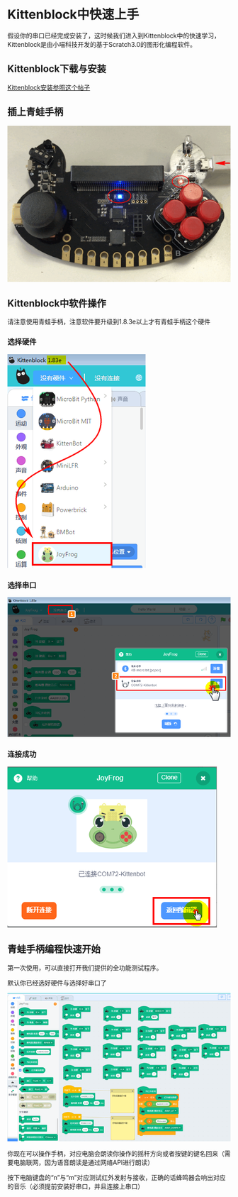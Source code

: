 # Kittenblock中快速上手

假设你的串口已经完成安装了，这时候我们进入到Kittenblock中的快速学习，Kittenblock是由小喵科技开发的基于Scratch3.0的图形化编程软件。

## Kittenblock下载与安装

[Kittenblock安装参照这个帖子](http://learn.kittenbot.cn/zh_CN/latest/kittenblock/00Kittenblock%E5%AE%89%E8%A3%85.html)

## 插上青蛙手柄

![](./images/c01_01.png)

## Kittenblock中软件操作

请注意使用青蛙手柄，注意软件要升级到1.8.3e以上才有青蛙手柄这个硬件

### 选择硬件

![](./images/c01_17.png)

### 选择串口

![](./images/c01_18.png)

### 连接成功

![](./images/c01_19.png)

## 青蛙手柄编程快速开始

第一次使用，可以直接打开我们提供的全功能测试程序。

默认你已经选好硬件与选择好串口了

![](./images/c01_22.png)

你现在可以操作手柄，对应电脑会朗读你操作的摇杆方向或者按键的键名回来（需要电脑联网，因为语音朗读是通过网络API进行朗读）

按下电脑键盘的“n”与“m”对应测试红外发射与接收，正确的话蜂鸣器会响出对应的音乐（必须提前安装好串口，并且连接上串口）

